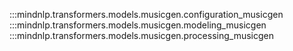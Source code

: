 :::mindnlp.transformers.models.musicgen.configuration_musicgen
:::mindnlp.transformers.models.musicgen.modeling_musicgen
:::mindnlp.transformers.models.musicgen.processing_musicgen